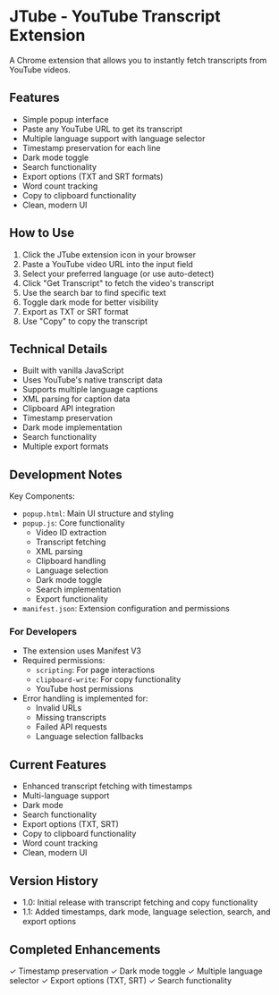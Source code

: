 
# JTube - YouTube Transcript Extension

A Chrome extension that allows you to instantly fetch transcripts from YouTube videos.

## Features
- Simple popup interface
- Paste any YouTube URL to get its transcript
- Multiple language support with language selector
- Timestamp preservation for each line
- Dark mode toggle
- Search functionality
- Export options (TXT and SRT formats)
- Word count tracking
- Copy to clipboard functionality
- Clean, modern UI

## How to Use
1. Click the JTube extension icon in your browser
2. Paste a YouTube video URL into the input field
3. Select your preferred language (or use auto-detect)
4. Click "Get Transcript" to fetch the video's transcript
5. Use the search bar to find specific text
6. Toggle dark mode for better visibility
7. Export as TXT or SRT format
8. Use "Copy" to copy the transcript

## Technical Details
- Built with vanilla JavaScript
- Uses YouTube's native transcript data
- Supports multiple language captions
- XML parsing for caption data
- Clipboard API integration
- Timestamp preservation
- Dark mode implementation
- Search functionality
- Multiple export formats

## Development Notes
Key Components:
- `popup.html`: Main UI structure and styling
- `popup.js`: Core functionality
  - Video ID extraction
  - Transcript fetching
  - XML parsing
  - Clipboard handling
  - Language selection
  - Dark mode toggle
  - Search implementation
  - Export functionality
- `manifest.json`: Extension configuration and permissions

### For Developers
- The extension uses Manifest V3
- Required permissions:
  - `scripting`: For page interactions
  - `clipboard-write`: For copy functionality
  - YouTube host permissions
- Error handling is implemented for:
  - Invalid URLs
  - Missing transcripts
  - Failed API requests
  - Language selection fallbacks

## Current Features
- Enhanced transcript fetching with timestamps
- Multi-language support
- Dark mode
- Search functionality
- Export options (TXT, SRT)
- Copy to clipboard functionality
- Word count tracking
- Clean, modern UI

## Version History
- 1.0: Initial release with transcript fetching and copy functionality
- 1.1: Added timestamps, dark mode, language selection, search, and export options

## Completed Enhancements
✓ Timestamp preservation
✓ Dark mode toggle
✓ Multiple language selector
✓ Export options (TXT, SRT)
✓ Search functionality

